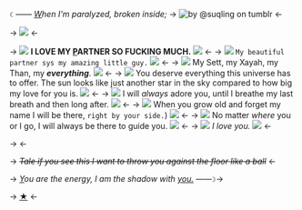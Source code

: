 `☾` ―― *[W](https://rentry.co/shadowwithyou)hen I'm paralyzed, broken inside;*
-> ![by @suqling on tumblr](https://cdn.discordapp.com/attachments/1171875531004837998/1185071858261958686/ME_AND_MY_WIFE.png?ex=658e472c&is=657bd22c&hm=bb10be1a9eddc2749ef929a3698b758e37893ca3d31f757fc98ac95f35c310a2&) <-

-> ![](https://media.discordapp.net/attachments/1171875531004837998/1186489425102905424/ef4606f2.gif?ex=65936f62&is=6580fa62&hm=19b52019a153e3e25c3296daae033cd186b20227c7a67bbaa61b10126fc1453b&=&width=37&height=28) <-

-> ![](https://media.discordapp.net/attachments/1171875531004837998/1186481352653160559/7690870c.gif?ex=659367de&is=6580f2de&hm=0cc99887c7173717b63bf76c74725f0e0deb5e7e3903a38bc5cce4d0edd80855&=&width=25&height=25) **I LOVE MY [P](https://github.com/VVARLOCKED)ARTNER SO FUCKING MUCH.** ![](https://media.discordapp.net/attachments/1171875531004837998/1186481352653160559/7690870c.gif?ex=659367de&is=6580f2de&hm=0cc99887c7173717b63bf76c74725f0e0deb5e7e3903a38bc5cce4d0edd80855&=&width=25&height=25) <-
-> ![](https://media.discordapp.net/attachments/1171875531004837998/1186481261116661830/ec5917fb.gif?ex=659367c8&is=6580f2c8&hm=992f59475161ff65c3ccb6013cfa922472d9467c3266c0e516df5d8863944b82&=&width=25&height=25) `My beautiful partner sys my amazing little guy.` ![](https://media.discordapp.net/attachments/1171875531004837998/1186481261116661830/ec5917fb.gif?ex=659367c8&is=6580f2c8&hm=992f59475161ff65c3ccb6013cfa922472d9467c3266c0e516df5d8863944b82&=&width=25&height=25) <-
-> ![](https://media.discordapp.net/attachments/1171875531004837998/1186481261477384219/3faa2211.gif?ex=659367c8&is=6580f2c8&hm=13324549d5591787b78b5ee75722f63dfecb0814e3440fecac799792680a4c62&=&width=25&height=25) My Sett, my Xayah, my Than, my ***everything***. ![](https://media.discordapp.net/attachments/1171875531004837998/1186481261477384219/3faa2211.gif?ex=659367c8&is=6580f2c8&hm=13324549d5591787b78b5ee75722f63dfecb0814e3440fecac799792680a4c62&=&width=25&height=25) <-
-> ![](https://media.discordapp.net/attachments/1171875531004837998/1186481351113842759/ca6e1ee5.gif?ex=659367dd&is=6580f2dd&hm=a1ff7a72f8c863ef7ad6b8a128f465c84a8909e15581752e586c31ffdebdb391&=&width=25&height=25) You deserve everything this universe has to offer. The sun looks like just another star in the sky compared to how big my love for you is. ![](https://media.discordapp.net/attachments/1171875531004837998/1186481351113842759/ca6e1ee5.gif?ex=659367dd&is=6580f2dd&hm=a1ff7a72f8c863ef7ad6b8a128f465c84a8909e15581752e586c31ffdebdb391&=&width=25&height=25) <-
-> ![](https://media.discordapp.net/attachments/1171875531004837998/1186481351491338250/f32841eb.gif?ex=659367dd&is=6580f2dd&hm=d387a34a0d4a467abf91b94886634f34cc92754720307e89fce24c9cd127986c&=&width=25&height=25) I will *always* adore you, until I breathe my last breath and then long after. ![](https://media.discordapp.net/attachments/1171875531004837998/1186481351491338250/f32841eb.gif?ex=659367dd&is=6580f2dd&hm=d387a34a0d4a467abf91b94886634f34cc92754720307e89fce24c9cd127986c&=&width=25&height=25) <-
-> ![](https://media.discordapp.net/attachments/1171875531004837998/1186481350786678824/4a78a2ef.png?ex=659367dd&is=6580f2dd&hm=315c99d5da396fad38b2325af81f69ad3451622ac51aa3899d24866d86725fdd&=&format=webp&quality=lossless&width=25&height=25) When you grow old and forget my name I will be there, `right by your side.`) ![](https://media.discordapp.net/attachments/1171875531004837998/1186481350786678824/4a78a2ef.png?ex=659367dd&is=6580f2dd&hm=315c99d5da396fad38b2325af81f69ad3451622ac51aa3899d24866d86725fdd&=&format=webp&quality=lossless&width=25&height=25) <-
-> ![](https://media.discordapp.net/attachments/1171875531004837998/1186481261976485929/c586921e.gif?ex=659367c8&is=6580f2c8&hm=493ebed13d0a9d6dbc24f425f2c341ca6ce42d68e6f847aeb712777cd74bacd4&=&width=25&height=25) No matter *where* you or I go, I will always be there to guide you. ![](https://media.discordapp.net/attachments/1171875531004837998/1186481261976485929/c586921e.gif?ex=659367c8&is=6580f2c8&hm=493ebed13d0a9d6dbc24f425f2c341ca6ce42d68e6f847aeb712777cd74bacd4&=&width=25&height=25) <-
-> ![](https://media.discordapp.net/attachments/1171875531004837998/1186481260365893632/a2f34444.gif?ex=659367c8&is=6580f2c8&hm=48f65d3ff49e174aab80434ec2cebe7554f76a4a2c7b9790e0ac9c0f8259b72a&=&width=25&height=25) *I love you.* ![](https://media.discordapp.net/attachments/1171875531004837998/1186481260365893632/a2f34444.gif?ex=659367c8&is=6580f2c8&hm=48f65d3ff49e174aab80434ec2cebe7554f76a4a2c7b9790e0ac9c0f8259b72a&=&width=25&height=25) <-

->  <-

-> ~~*Tale if you see this I want to throw you against the floor like a ball*~~ <-

-> *[Y](https://rentry.co/shadowwithyou)ou are the energy, I am the shadow with [you.](https://rentry.co/shadowwithyou)*  ――`☽`->

-> [★](https://rentry.co/downplay) <-